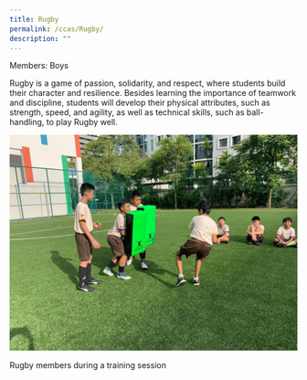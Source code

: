 ```yaml
---
title: Rugby
permalink: /ccas/Rugby/
description: ""
---
```

Members: Boys  

Rugby is a game of passion, solidarity, and respect, where students build their character and resilience. Besides learning the importance of teamwork and discipline, students will develop their physical attributes, such as strength, speed, and agility, as well as technical skills, such as ball-handling, to play Rugby well.

![](/images/Fuhua%20Experience/Student%20Development/CCA/Rugby/R1.jpg)

Rugby members during a training session